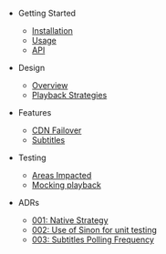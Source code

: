 - Getting Started
  
  - [Installation](getting-started/installation.md "Installation | Bigscreen Player")
  - [Usage](getting-started/usage.md "Usage | Bigscreen Player")
  - <a href="/api/index.html" target=”_blank”>API</a>

- Design
  
  - [Overview](design/overview.md "Design Overview | Bigscreen Player")
  - [Playback Strategies](design/playback-strategies.md "Playback Strategies | Bigscreen Player")

- Features
  
  - [CDN Failover](features/cdn-failover.md "CDN Failover | Bigscreen Player")
  - [Subtitles](features/subtitles.md "Subtitles | Bigscreen Player")

- Testing
  
  - [Areas Impacted](testing/areas-impacted.md "Areas Impacted | Bigscreen Player")
  - [Mocking playback](testing/mocking-playback.md "Mocking Playback | Bigscreen Player")

- ADRs
  
  - [001: Native Strategy](adr/001-native-strategy.md)
  - [002: Use of Sinon for unit testing](adr/002-sinon.md)
  - [003: Subtitles Polling Frequency](adr/003-subtitles-polling-frequency.md)